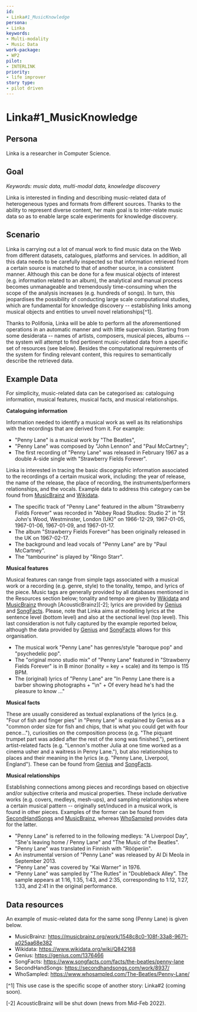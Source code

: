 ```yaml
---
id:
- Linka#1_MusicKnowledge
persona:
- Linka
keywords:
- Multi-modality
- Music Data
work-package:
- WP2
pilot:
- INTERLINK
priority:
- life improver
story type:
- pilot driven
---
```

# Linka#1_MusicKnowledge

## Persona

Linka is a researcher in Computer Science.

## Goal
*Keywords: music data, multi-modal data, knowledge discovery*

Linka is interested in finding and describing music-related data of heterogeneous types and formats from different sources. Thanks to the ability to represent diverse content, her main goal is to inter-relate music data so as to enable large scale experiments for knowledge discovery.


## Scenario

Linka is carrying out a lot of manual work to find music data on the Web from different datasets, catalogues, platforms and services. In addition, all this data needs to be carefully inspected so that information retrieved from a certain source is matched to that of another source, in a consistent manner. Although this can be done for a few musical objects of interest (e.g. information related to an album), the analytical and manual process becomes unmanageable and tremendously time-consuming when the scope of the analysis increases (e.g. hundreds of songs). In turn, this jeopardises the possibility of conducting large scale computational studies, which are fundamental for knowledge discovery -- establishing links among musical objects and entities to unveil novel relationships[^1].

Thanks to Polifonia, Linka will be able to perform all the aforementioned operations in an automatic manner and with little supervision. Starting from some desiderata -- names of artists, composers, musical pieces, albums -- the system will attempt to find pertinent music-related data from a specific set of resources (see below). Besides the computational requirements of the system for finding relevant content, this requires to semantically describe the retrieved data. 



## Example Data

For simplicity, music-related data can be categorised as: cataloguing information, musical features, musical facts, and musical relationships.

**Cataloguing information**

Information needed to identify a musical work as well as its relationships with the recordings that are derived from it. For example:
- "Penny Lane" is a musical work by "The Beatles",
- "Penny Lane" was composed by "John Lennon" and "Paul McCartney";
- The first recording of "Penny Lane" was released in February 1967 as a double A-side single with "Strawberry Fields Forever".

Linka is interested in tracing the basic discographic information associated to the recordings of a certain musical work, including: the year of release, the name of the release, the place of recording, the instruments/performers relationships, and the vocals. Example data to address this category can be found from [MusicBrainz] and [Wikidata].

- The specific track of "Penny Lane" featured in the album "Strawberry Fields Forever" was recorded in "Abbey Road Studios: Studio 2" in "St John's Wood, Westminster, London (UK)" on 1966-12-29, 1967-01-05, 1967-01-06, 1967-01-09, and 1967-01-17.
- The album "Strawberry Fields Forever" has been originally released in the UK on 1967-02-17.
- The background and lead vocals of "Penny Lane" are by "Paul McCartney".
- The "tambourine" is played by "Ringo Starr".


**Musical features**

Musical features can range from simple tags associated with a musical work or a recording (e.g. genre, style) to the tonality, tempo, and lyrics of the piece. Music tags are generally provided by all databases mentioned in the Resources section below; tonality and tempo are given by [Wikidata] and [MusicBrainz] through [AcousticBrainz][-2]; lyrics are provided by [Genius] and [SongFacts]. Please, note that Linka aims at modelling lyrics at the sentence level (bottom level) and also at the sectional level (top level). This last consideration is not fully captured by the example reported below, although the data provided by [Genius] and [SongFacts] allows for this organisation.

- The musical work "Penny Lane" has genres/style "baroque pop" and "psychedelic pop".
- The "original mono studio mix" of "Penny Lane" featured in "Strawberry Fields Forever" is in B minor (tonality = key + scale) and its tempo is 115 BPM.
- The (original) lyrics of "Penny Lane" are "In Penny Lane there is a barber showing photographs + "\n" + Of every head he's had the pleasure to know ..."

**Musical facts**

These are usually considered as textual explanations of the lyrics (e.g. "Four of fish and finger pies" in "Penny Lane" is explained by Genius as a "common order size for fish and chips, that is what you could get with four pence..."), curiosities on the composition process (e.g. "The piquant trumpet part was added after the rest of the song was finished."), pertinent artist-related facts (e.g. "Lennon's mother Julia at one time worked as a cinema usher and a waitress in Penny Lane."), but also relationships to places and their meaning in the lyrics (e.g. "Penny Lane, Liverpool, England"). These can be found from [Genius] and [SongFacts].


**Musical relationships**

Establishing connections among pieces and recordings based on objective and/or subjective criteria and musical properties. These include derivative works (e.g. covers, medleys, mesh-ups), and sampling relationships where a certain musical pattern -- originally set/induced in a musical work, is found in other pieces. Examples of the former can be found from [SecondHandSongs] and [MusicBrainz], whereas [WhoSampled] provides data for the latter.

- "Penny Lane" is referred to in the following medleys: "A Liverpool Day", "She's leaving home / Penny Lane" and "The Music of the Beatles".
- "Penny Lane" was translated in Finnish with "Rööperiin".
- An instrumental version of "Penny Lane" was released by Al Di Meola in September 2013.
- "Penny Lane" was covered by "Kai Warner" in 1976.
- "Penny Lane" was sampled by "The Rutles" in "Doubleback Alley". The sample appears at 1:16, 1:35, 1:43, and 2:35, corresponding to  1:12, 1:27, 1:33, and 2:41 in the original performance.

## Data resources

An example of music-related data for the same song (Penny Lane) is given below.

* MusicBrainz: https://musicbrainz.org/work/1548c8c0-108f-33a8-9671-a025aa68e382
* Wikidata: https://www.wikidata.org/wiki/Q842168
* Genius: https://genius.com/1376466
* SongFacts: https://www.songfacts.com/facts/the-beatles/penny-lane
* SecondHandSongs: https://secondhandsongs.com/work/8937/
* WhoSampled: https://www.whosampled.com/The-Beatles/Penny-Lane/

[MusicBrainz]: https://musicbrainz.org/work/1548c8c0-108f-33a8-9671-a025aa68e382
[Wikidata]: https://www.wikidata.org/wiki/Q842168
[Genius]: https://genius.com/1376466
[SongFacts]: https://www.songfacts.com/facts/the-beatles/penny-lane
[SecondHandSongs]: https://secondhandsongs.com/work/8937/
[WhoSampled]: https://www.whosampled.com/The-Beatles/Penny-Lane/


[^1] This use case is the specific scope of another story: Linka#2 (coming soon).

[-2] AcousticBrainz will be shut down (news from Mid-Feb 2022).
